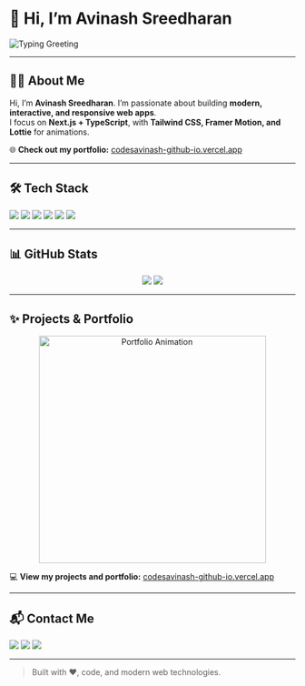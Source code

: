 # 🚀 Hi, I’m Avinash Sreedharan
<img src="https://readme-typing-svg.demolab.com?font=Fira+Code&size=28&duration=3000&pause=1000&color=FF5733&center=true&vCenter=true&width=600&lines=Welcome+to+my+GitHub+Profile!;Full-Stack+Developer+%7C+Next.js+%7C+TypeScript" alt="Typing Greeting"/>

---

## 👨‍💻 About Me
Hi, I’m **Avinash Sreedharan**. I’m passionate about building **modern, interactive, and responsive web apps**.  
I focus on **Next.js + TypeScript**, with **Tailwind CSS, Framer Motion, and Lottie** for animations.  

🌐 **Check out my portfolio:** [codesavinash-github-io.vercel.app](https://codesavinash-github-io.vercel.app)

---

## 🛠️ Tech Stack
<p>
  <img src="https://img.shields.io/badge/-Next.js-000000?style=for-the-badge&logo=next.js&logoColor=white" />
  <img src="https://img.shields.io/badge/-TypeScript-3178C6?style=for-the-badge&logo=typescript&logoColor=white" />
  <img src="https://img.shields.io/badge/-TailwindCSS-06B6D4?style=for-the-badge&logo=tailwind-css&logoColor=white" />
  <img src="https://img.shields.io/badge/-React-61DAFB?style=for-the-badge&logo=react&logoColor=white" />
  <img src="https://img.shields.io/badge/-FramerMotion-0055FF?style=for-the-badge&logo=framer&logoColor=white" />
  <img src="https://img.shields.io/badge/-Lottie-FF0000?style=for-the-badge&logo=lottie&logoColor=white" />
</p>

---

## 📊 GitHub Stats
<p align="center">
  <img src="https://github-readme-stats.vercel.app/api?username=codesavinash&show_icons=true&theme=radical" />
  <img src="https://github-readme-stats.vercel.app/api/top-langs/?username=codesavinash&layout=compact&theme=radical" />
</p>

---

## ✨ Projects & Portfolio
<p align="center">
  <a href="https://codesavinash-github-io.vercel.app/" target="_blank">
    <img src="https://raw.githubusercontent.com/codesavinash/codesavinash.github.io/main/public/coming-soon.gif" width="400" alt="Portfolio Animation"/>
  </a>
</p>

💻 **View my projects and portfolio:** [codesavinash-github-io.vercel.app](https://codesavinash-github-io.vercel.app/)

---

## 📬 Contact Me
<p>
  <a href="mailto:avinash@example.com"><img src="https://img.shields.io/badge/-Email-D14836?style=for-the-badge&logo=gmail&logoColor=white" /></a>
  <a href="https://linkedin.com/in/avinashsreedharan"><img src="https://img.shields.io/badge/-LinkedIn-0A66C2?style=for-the-badge&logo=linkedin&logoColor=white" /></a>
  <a href="https://github.com/codesavinash"><img src="https://img.shields.io/badge/-GitHub-181717?style=for-the-badge&logo=github&logoColor=white" /></a>
</p>

---

> Built with ❤️, code, and modern web technologies.
